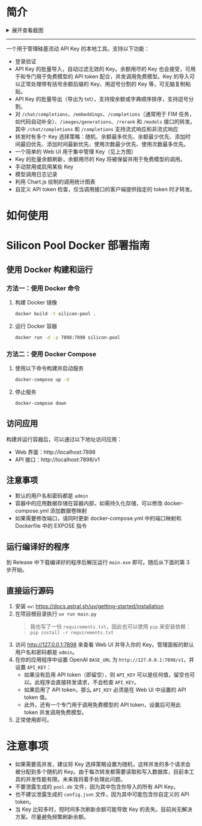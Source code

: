 # 简介

<details>
<summary>展开查看截图</summary>

<img src="https://r2.eslzzyl.eu.org/silicon-pool/login.jpeg" alt="登录页" width="50%" />
<img src="https://r2.eslzzyl.eu.org/silicon-pool/index.jpeg" alt="主页" width="50%" />
<img src="https://r2.eslzzyl.eu.org/silicon-pool/models.jpeg" alt="模型页" width="50%" />
<img src="https://r2.eslzzyl.eu.org/silicon-pool/keys.jpeg" alt="Key 管理页" width="50%" />
<img src="https://r2.eslzzyl.eu.org/silicon-pool/logs.jpeg" alt="日志页" width="50%" />
<img src="https://r2.eslzzyl.eu.org/silicon-pool/stats.jpeg" alt="统计页" width="50%" />
<img src="https://r2.eslzzyl.eu.org/silicon-pool/settings.jpeg" alt="设置页" width="50%" />
</details>

***

一个用于管理硅基流动 API Key 的本地工具。支持以下功能：
- 登录验证
- API Key 的批量导入，自动过滤无效的 Key。余额用尽的 Key 也会接受，可用于和专门用于免费模型的 API token 配合，并发调用免费模型。Key 的导入可以正常处理带有括号余额后缀的 Key、用逗号分割的 Key 等，可无脑复制粘贴。
- API Key 的批量导出（导出为 txt），支持按余额或字典顺序排序，支持逗号分割。
- 对 `/chat/completions`、`/embeddings`、`/completions`（通常用于 FIM 任务，如代码自动补全）、`/images/generations`、`/rerank` 和 `/models` 接口的转发。其中 `/chat/completions` 和 `/completions` 支持流式响应和非流式响应
- 转发时有多个 Key 选择策略：随机、余额最多优先、余额最少优先、添加时间最旧优先、添加时间最新优先、使用次数最少优先、使用次数最多优先。
- 一个简单的 Web UI 用于集中管理 Key（见上方图）
- Key 的批量余额刷新，余额用尽的 Key 将被保留并用于免费模型的调用。
- 手动禁用或启用某些 Key
- 模型调用日志记录
- 利用 Chart.js 绘制的调用统计图表
- 自定义 API token 检查，仅当调用接口的客户端提供指定的 token 时才转发。

# 如何使用

# Silicon Pool Docker 部署指南

## 使用 Docker 构建和运行

### 方法一：使用 Docker 命令

1. 构建 Docker 镜像

   ```bash
   docker build -t silicon-pool .
   ```

2. 运行 Docker 容器

   ```bash
   docker run -d -p 7898:7898 silicon-pool
   ```

### 方法二：使用 Docker Compose

1. 使用以下命令构建并启动服务

   ```bash
   docker-compose up -d
   ```

2. 停止服务

   ```bash
   docker-compose down
   ```

## 访问应用

构建并运行容器后，可以通过以下地址访问应用：

- Web 界面：http://localhost:7898
- API 接口：http://localhost:7898/v1

## 注意事项

- 默认的用户名和密码都是 `admin`
- 容器中的应用数据存储在容器内部，如需持久化存储，可以修改 docker-compose.yml 添加数据卷映射
- 如果需要修改端口，请同时更新 docker-compose.yml 中的端口映射和 Dockerfile 中的 EXPOSE 指令


## 运行编译好的程序

到 Release 中下载编译好的程序后解压运行 `main.exe` 即可。随后从下面的第 3 步开始。

## 直接运行源码

1. 安装 `uv`: https://docs.astral.sh/uv/getting-started/installation
2. 在项目根目录执行 `uv run main.py`
    > 我也写了一份 `requirements.txt`，因此也可以使用 `pip` 来安装依赖：`pip install -r requirements.txt`
3. 访问 http://127.0.0.1:7898 来查看 Web UI 并导入你的 Key。管理面板的默认用户名和密码都是 `admin`。
4. 在你的应用程序中设置 OpenAI `BASE_URL` 为 `http://127.0.0.1:7898/v1`，并设置 `API_KEY`：
    - 如果没有启用 API token（即留空），则 `API_KEY` 可以是任何值，留空也可以。此程序会直接转发请求，不会检查 `API_KEY`。
    - 如果启用了 API token，那么 `API_KEY` 必须是在 Web UI 中设置的 API token 值。
    - 此外，还有一个专门用于调用免费模型的 API token，设置后可用此 token 并发调用免费模型。
5. 正常使用即可。

# 注意事项

- 如果需要高并发，建议将 Key 选择策略设置为随机，这样并发的多个请求会被分配到多个随机的 Key。由于每次转发都需要读取和写入数据库，目前本工具的并发性能有限。未来我将着手处理此问题。
- 不要泄露生成的 `pool.db` 文件，因为其中包含你导入的所有 API Key。
- 也不建议泄露生成的 `config.json` 文件，因为其中可能包含你自定义的 API token。
- 当 Key 比较多时，短时间多次刷新余额可能导致 Key 的丢失。目前尚无解决方案。尽量避免频繁刷新余额。
